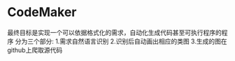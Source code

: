 # CodeMaker
最终目标是实现一个可以依据格式化的需求，自动化生成代码甚至可执行程序的程序
分为三个部分:
1.需求自然语言识别
2.识别后自动画出相应的类图
3.生成的图在github上爬取源代码
